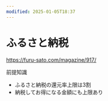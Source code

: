 ```yaml
---
modified: 2025-01-05T18:37
---
```

# ふるさと納税

https://furu-sato.com/magazine/917/

前提知識

- ふるさと納税の還元率上限は3割  
- 納税してお得になる金額にも上限あり